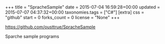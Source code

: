 +++
title = "SpracheSample"
date = 2015-07-04 16:59:28+00:00
updated = 2015-07-07 04:37:32+00:00
taxonomies.tags = ["C#"]
[extra]
css = "github"
start = 0
forks_count = 0
license = "None"
+++

<https://github.com/ousttrue/SpracheSample>

Sparche sample programs

